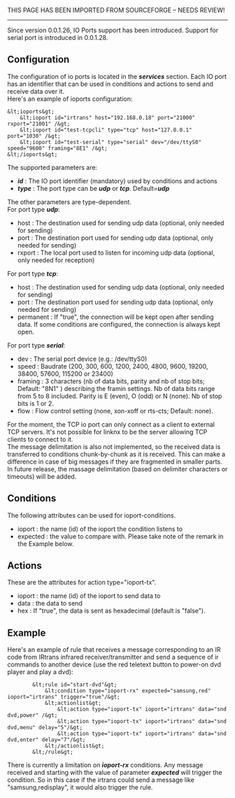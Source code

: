 THIS PAGE HAS BEEN IMPORTED FROM SOURCEFORGE – NEEDS REVIEW!
***

Since version 0.0.1.26, IO Ports support has been introduced. Support for serial port is introduced in 0.0.1.28. 

## Configuration

The configuration of io ports is located in the _**services**_ section. Each IO port has an identifier that can be used in conditions and actions to send and receive data over it.  
Here's an example of ioports configuration: 
    
    &lt;ioports&gt;
        &lt;ioport id="irtrans" host="192.168.0.18" port="21000" rxport="21001" /&gt;
        &lt;ioport id="test-tcpcli" type="tcp" host="127.0.0.1" port="1030" /&gt;
        &lt;ioport id="test-serial" type="serial" dev="/dev/ttyS0" speed="9600" framing="8E1" /&gt;
    &lt;/ioports&gt;

The supported parameters are: 

  * _**id**_&nbsp;: The IO port identifier (mandatory) used by conditions and actions 
  * _**type**_&nbsp;: The port type can be _**udp**_ or _**tcp**_. Default=_**udp**_

The other parameters are type-dependent.  
For port type _**udp**_: 

  * host&nbsp;: The destination used for sending udp data (optional, only needed for sending) 
  * port&nbsp;: The destination port used for sending udp data (optional, only needed for sending) 
  * rxport&nbsp;: The local port used to listen for incoming udp data (optional, only needed for reception) 

For port type _**tcp**_: 

  * host&nbsp;: The destination used for sending udp data (optional, only needed for sending) 
  * port&nbsp;: The destination port used for sending udp data (optional, only needed for sending) 
  * permanent&nbsp;: If "true", the connection will be kept open after sending data. If some conditions are configured, the connection is always kept open. 

For port type _**serial**_: 

  * dev&nbsp;: The serial port device (e.g.: /dev/ttyS0) 
  * speed&nbsp;: Baudrate (200, 300, 600, 1200, 2400, 4800, 9600, 19200, 38400, 57600, 115200 or 23400) 
  * framing&nbsp;: 3 characters (nb of data bits, parity and nb of stop bits; Default: "8N1" ) describing the framin settings. Nb of data bits range from 5 to 8 included. Parity is E (even), O (odd) or N (none). Nb of stop bits is 1 or 2. 
  * flow&nbsp;: Flow control setting (none, xon-xoff or rts-cts; Default: none). 

For the moment, the TCP io port can only connect as a client to external TCP servers. It's not possible for linknx to be the server allowing TCP clients to connect to it.  
The message delimitation is also not implemented, so the received data is transferred to conditions chunk-by-chunk as it is received. This can make a difference in case of big messages if they are fragmented in smaller parts. In future release, the massage delimitation (based on delimiter characters or timeouts) will be added. 

## Conditions

The following attributes can be used for ioport-conditions. 

  * ioport&nbsp;: the name (id) of the ioport the condition listens to 
  * expected&nbsp;: the value to compare with. Please take note of the remark in the Example below. 

## Actions

These are the attributes for action type="ioport-tx". 

  * ioport&nbsp;: the name (id) of the ioport to send data to 
  * data&nbsp;: the data to send 
  * hex&nbsp;: If "true", the data is sent as hexadecimal (default is "false"). 

## Example

Here's an example of rule that receives a message corresponding to an IR code from IRtrans infrared receiver/transmitter and send a sequence of ir commands to another device (use the red teletext button to power-on dvd player and play a dvd): 
    
            &lt;rule id="start-dvd"&gt;
                &lt;condition type="ioport-rx" expected="samsung,red" ioport="irtrans" trigger="true"/&gt;
                &lt;actionlist&gt;
                    &lt;action type="ioport-tx" ioport="irtrans" data="snd dvd,power" /&gt;
                    &lt;action type="ioport-tx" ioport="irtrans" data="snd dvd,menu" delay="5"/&gt;
                    &lt;action type="ioport-tx" ioport="irtrans" data="snd dvd,enter" delay="7"/&gt;
                &lt;/actionlist&gt;
            &lt;/rule&gt;

There is currently a limitation on _**ioport-rx**_ conditions. Any message received and starting with the value of parameter _**expected**_ will trigger the condition. So in this case if the irtrans could send a message like "samsung,redisplay", it would also trigger the rule. 

